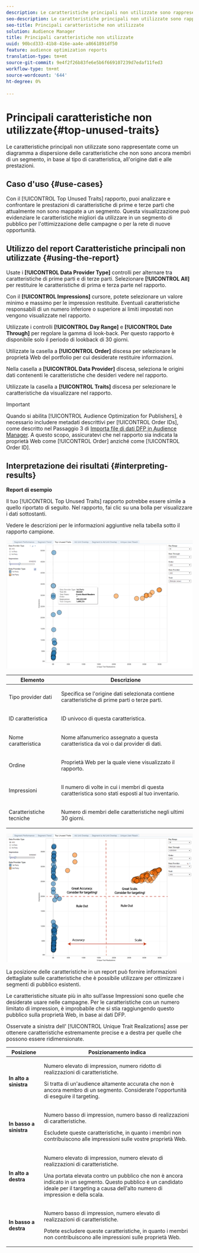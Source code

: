 ```yaml
---
description: Le caratteristiche principali non utilizzate sono rappresentate come un diagramma a dispersione delle caratteristiche che non sono ancora membri di un segmento, in base al tipo di caratteristica, all'origine dati e alle prestazioni.
seo-description: Le caratteristiche principali non utilizzate sono rappresentate come un diagramma a dispersione delle caratteristiche che non sono ancora membri di un segmento, in base al tipo di caratteristica, all'origine dati e alle prestazioni.
seo-title: Principali caratteristiche non utilizzate
solution: Audience Manager
title: Principali caratteristiche non utilizzate
uuid: 90bcd333-41b8-416e-aa4e-a8661891df50
feature: audience optimization reports
translation-type: tm+mt
source-git-commit: 9e4f2f26b83fe6e5b6f669107239d7edaf11fed3
workflow-type: tm+mt
source-wordcount: '644'
ht-degree: 0%

---
```



# Principali caratteristiche non utilizzate{#top-unused-traits}

Le caratteristiche principali non utilizzate sono rappresentate come un diagramma a dispersione delle caratteristiche che non sono ancora membri di un segmento, in base al tipo di caratteristica, all&#39;origine dati e alle prestazioni.

## Caso d&#39;uso {#use-cases}

Con il [!UICONTROL Top Unused Traits] rapporto, puoi analizzare e confrontare le prestazioni di caratteristiche di prime e terze parti che attualmente non sono mappate a un segmento. Questa visualizzazione può evidenziare le caratteristiche migliori da utilizzare in un segmento di pubblico per l&#39;ottimizzazione delle campagne o per la rete di nuove opportunità.

## Utilizzo del report Caratteristiche principali non utilizzate {#using-the-report}

Usate i **[!UICONTROL Data Provider Type]** controlli per alternare tra caratteristiche di prime parti e di terze parti. Selezionare **[!UICONTROL All]** per restituire le caratteristiche di prima e terza parte nel rapporto.

Con il **[!UICONTROL Impressions]** cursore, potete selezionare un valore minimo e massimo per le impression restituite. Eventuali caratteristiche responsabili di un numero inferiore o superiore ai limiti impostati non vengono visualizzate nel rapporto.

Utilizzate i controlli **[!UICONTROL Day Range]** e **[!UICONTROL Date Through]** per regolare la gamma di look-back. Per questo rapporto è disponibile solo il periodo di lookback di 30 giorni.

Utilizzate la casella a **[!UICONTROL Order]** discesa per selezionare le proprietà Web del portfolio per cui desiderate restituire informazioni.

Nella casella a **[!UICONTROL Data Provider]** discesa, seleziona le origini dati contenenti le caratteristiche che desideri vedere nel rapporto.

Utilizzate la casella a **[!UICONTROL Traits]** discesa per selezionare le caratteristiche da visualizzare nel rapporto.

>[!IMPORTANT]
>
>Quando si abilita [!UICONTROL Audience Optimization for Publishers], è necessario includere metadati descrittivi per [!UICONTROL Order IDs], come descritto nel Passaggio 3 di [Importa file di dati DFP in  Audience Manager](../../../reporting/audience-optimization-reports/aor-publishers/import-dfp.md). A questo scopo, assicuratevi che nel rapporto sia indicata la proprietà Web come [!UICONTROL Order] anziché come [!UICONTROL Order ID].

## Interpretazione dei risultati {#interpreting-results}

**Report di esempio**

Il tuo [!UICONTROL Top Unused Traits] rapporto potrebbe essere simile a quello riportato di seguito. Nel rapporto, fai clic su una bolla per visualizzare i dati sottostanti.

Vedere le descrizioni per le informazioni aggiuntive nella tabella sotto il rapporto campione.

![](assets/publisher_unused_traits.png)

<table id="table_AFE2540583C34835B04584693ADFD26A"> 
 <thead> 
  <tr> 
   <th colname="col1" class="entry"> Elemento </th> 
   <th colname="col2" class="entry"> Descrizione </th> 
  </tr>
 </thead>
 <tbody> 
  <tr> 
   <td colname="col1"> <p><span class="wintitle"> Tipo provider dati</span> </p> </td> 
   <td colname="col2"> <p>Specifica se l'origine dati selezionata contiene caratteristiche di prime parti o terze parti. </p> </td> 
  </tr> 
  <tr> 
   <td colname="col1"> <p><span class="wintitle"> ID caratteristica</span> </p> </td> 
   <td colname="col2"> <p>ID univoco di questa caratteristica. </p> </td> 
  </tr> 
  <tr> 
   <td colname="col1"> <p><span class="wintitle"> Nome caratteristica</span> </p> </td> 
   <td colname="col2"> <p>Nome alfanumerico assegnato a questa caratteristica da voi o dal provider di dati. </p> </td> 
  </tr> 
  <tr> 
   <td colname="col1"> <p><span class="wintitle"> Ordine</span> </p> </td> 
   <td colname="col2"> <p>Proprietà Web per la quale viene visualizzato il rapporto. </p> </td> 
  </tr> 
  <tr> 
   <td colname="col1"> <p><span class="wintitle"> Impressioni</span> </p> </td> 
   <td colname="col2"> <p>Il numero di volte in cui i membri di questa caratteristica sono stati esposti al tuo inventario. </p> </td> 
  </tr> 
  <tr> 
   <td colname="col1"> <p><span class="wintitle"> Caratteristiche tecniche</span> </p> </td> 
   <td colname="col2"> <p>Numero di membri delle caratteristiche negli ultimi 30 giorni. </p> </td> 
  </tr> 
 </tbody> 
</table>

![](assets/publisher_unused_traits_final.png)

La posizione delle caratteristiche in un report può fornire informazioni dettagliate sulle caratteristiche che è possibile utilizzare per ottimizzare i segmenti di pubblico esistenti.

Le caratteristiche situate più in alto sull’asse Impressioni sono quelle che desiderate usare nelle campagne. Per le caratteristiche con un numero limitato di impression, è improbabile che si stia raggiungendo questo pubblico sulla proprietà Web, in base ai dati DFP.

Osservate a sinistra dell&#39; [!UICONTROL Unique Trait Realizations] asse per ottenere caratteristiche estremamente precise e a destra per quelle che possono essere ridimensionate.

<table id="table_A29253B30DFA4CD7B3B7C320DE0BDEA4"> 
 <thead> 
  <tr> 
   <th colname="col1" class="entry"> Posizione </th> 
   <th colname="col2" class="entry"> Posizionamento indica </th> 
  </tr> 
 </thead>
 <tbody> 
  <tr> 
   <td colname="col1"> <p> <b>In alto a sinistra</b> </p> </td> 
   <td colname="col2"> <p>Numero elevato di impression, numero ridotto di realizzazioni di caratteristiche. </p> <p>Si tratta di un'audience altamente accurata che non è ancora membro di un segmento. Considerate l'opportunità di eseguire il targeting. </p> </td> 
  </tr> 
  <tr> 
   <td colname="col1"> <p> <b>In basso a sinistra</b> </p> </td> 
   <td colname="col2"> <p>Numero basso di impression, numero basso di realizzazioni di caratteristiche. </p> <p> Escludete queste caratteristiche, in quanto i membri non contribuiscono alle impressioni sulle vostre proprietà Web. </p> </td> 
  </tr> 
  <tr> 
   <td colname="col1"> <p> <b>In alto a destra</b> </p> </td> 
   <td colname="col2"> <p>Numero elevato di impression, numero elevato di realizzazioni di caratteristiche. </p> <p>Una portata elevata contro un pubblico che non è ancora indicato in un segmento. Questo pubblico è un candidato ideale per il targeting a causa dell'alto numero di impression e della scala. </p> </td> 
  </tr> 
  <tr> 
   <td colname="col1"> <p> <b>In basso a destra</b> </p> </td> 
   <td colname="col2"> <p>Numero basso di impression, numero elevato di realizzazioni di caratteristiche. </p> <p> Potete escludere queste caratteristiche, in quanto i membri non contribuiscono alle impressioni sulle proprietà Web. </p> </td> 
  </tr> 
 </tbody> 
</table>
